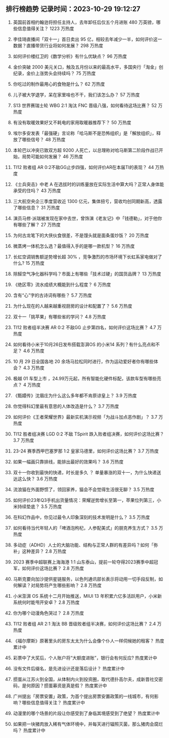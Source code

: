 
## 排行榜趋势 记录时间：2023-10-29 19:12:27
  
  1. 英国前首相约翰逊将担任主持人，去年卸任后仅五个月进账 480 万英镑，哪些信息值得关注？ 1223 万热度
    
  2. 李佳琦直播间「双十一」首日卖出 95 亿，相较去年减少一半，如何评价这一数据？直播带货行业将如何发展？ 298 万热度
    
  3. 如何评价楼红卫的《数学分析》有什么优缺点？ 96 万热度
    
  4. 金价突破 2000 美元关口，触及五月份以来的最高水平，多国央行「淘金」创纪录，金价上涨势头会持续吗？ 75 万热度
    
  5. 你吃过的制作最用心的食物是什么？ 62 万热度
    
  6. 儿子被大学退学，呆在家里啥也不干，我们该怎么办？ 57 万热度
    
  7. S13 世界赛瑞士轮 WBG 2:1 淘汰 FNC 晋级八强，如何看待这场比赛？ 52 万热度
    
  8. 有没有取暖效果好又不耗电的家用取暖器推荐下？ 50 万热度
    
  9. 埃尔多安发表「最强硬」言论称「哈马斯不是恐怖组织」是「解放组织」，释放了哪些信号？ 48 万热度
    
  10. 本轮巴以冲突已致双方超 9200 人死亡，以总理称对哈马斯第二阶段作战已开始，局势可能如何发展？ 46 万热度
    
  11. TI12 败者组 AR 0:2不敌GG止步四强，如何评价AR在本届TI的表现？ 44 万热度
    
  12. 《士兵突击》中老 A 在选拔时的训练量放在实际生活中算大吗？正常人身体能承受的住吗？ 43 万热度
    
  13. 三大航空央企三季度营收近 1300 亿元，集体扭亏，营收均创同期新高，透露了哪些信息？ 31 万热度
    
  14. 演员马修·派瑞被发现在家中去世，曾饰演《老友记》中「钱德勒」，对于他你有哪些了解？ 27 万热度
    
  15. 为何古龙笔下的大侠伙食很差，不是馒头就是面条蛋炒饭？ 20 万热度
    
  16. 微蒸烤一体机怎么选？最值得入手的是哪一款机型？ 16 万热度
    
  17. 长虹空调销售额逆势增长超 30% ，竞争激烈的市场环境下长虹系家电做对了什么? 15 万热度
    
  18. 除醛空气净化器科学吗？市面上有哪些「技术过硬」的国货品牌？ 13 万热度
    
  19. 《绝区零》流水成绩大概能到什么程度？ 6 万热度
    
  20. 含有“心”字的古诗词有哪些？ 5.7 万热度
    
  21. 为什么现在的人越来越重视厨房的设计和配置了？ 5.6 万热度
    
  22. 双十一「挑苹果」有哪些省的学问？ 4.8 万热度
    
  23. TI12 败者组半决赛 AR 0:2 不敌GG 止步第四名，如何评价这场比赛？ 4.7 万热度
    
  24. 如何看待小米于10月26日发布搭载澎湃OS 的小米14 系列？有什么亮点和不足？ 4.6 万热度
    
  25. 10 月 29 日全国各地 20 余场马拉松同时进行，作为运动爱好者你有哪些体会？ 4.3 万热度
    
  26. 极越 01 车型上市 ，24.99万元起，所有智能化硬件标配，该款车型有哪些亮点？ 4 万热度
    
  27. 《甄嬛传》沈眉庄为什么这么多年都不肯原谅皇上？ 3.9 万热度
    
  28. 你觉得科幻里最有意思的人体改造是什么？ 3.7 万热度
    
  29. 如何评价《王者荣耀世界》最新实机演示视频「为战斗加点恶作剧」？ 3.7 万热度
    
  30. TI12 胜者组决赛 LGD 0:2 不敌 TSpirit 跌入败者组决赛，如何评价这场比赛？ 3.7 万热度
    
  31. 23-24 赛季西甲巴塞罗那 1:2 皇家马德里，如何评价这场比赛？ 3.7 万热度
    
  32. 如果一幅画只靠排线，能排出最好的效果吗？ 3.6 万热度
    
  33. 双十一你收到最快的快递，时长是多久 ？ 单量暴涨的双十一，为什么快递送达这么快？ 3.6 万热度
    
  34. 流浪猫在外面野惯了，领回家养，猫会不会觉得生活很无聊？ 3.5 万热度
    
  35. 如何评价23年Q3手机出货量情况：荣耀逆势增长至第一，苹果位列第三，小米持续垫底？ 3.5 万热度
    
  36. 在科幻作品中，你见过最令人印象深刻的技术发明是什么？ 3.5 万热度
    
  37. 如何看待当代年轻人的「啤酒泡枸杞，人参配美式」的朋克养生方式？ 3.5 万热度
    
  38. 多动症（ADHD）人士的大脑功能、结构与正常人群的有差异吗？如何「弥补」这种差异？ 2.8 万热度
    
  39. 2023 赛季中超联赛上海海港 1:1 山东泰山，提前一轮夺得2023赛季中超冠军，如何评价这场比赛？ 2.8 万热度
    
  40. 马斯克要向加沙提供星链服务，以色列通讯部长表示将动用一切手段反制，如何解读？对局势将产生哪些影响？ 2.8 万热度
    
  41. 小米澎湃 OS 系统十二月开始推送，MIUI 13 年积累六亿多活跃用户，小米新系统何时能甩开安卓？ 2.8 万热度
    
  42. 你为哪个动漫角色哭过？ 2.8 万热度
    
  43. TI12 败者组 AR 2:1 淘汰 BB 晋级败者组半决赛，如何评价这场比赛？ 2.4 万热度
    
  44. 《福尔摩斯》原著里头的房东太太为什么会像个仆人一样伺候她的租客？ 热度累计中
    
  45. 彩票中了大奖后，个人账户将“大额度进账”，银行会有何反应? 热度累计中
    
  46. 没有文件后缀名，是先进设计还是落后设计？ 热度累计中
    
  47. 掼蛋从江苏火到全国，从体制内火到投资圈，取代德扑高尔夫，成新晋社交密码，是何原因？掼蛋募资是真是假？ 热度累计中
    
  48. 广州提出「房票安置」政策，为首个提出房票安置政策的一线城市，有何影响？哪些信息值得关注？ 热度累计中
    
  49. 动漫里的哪个场景的片段让你感受到了身临其境感受到了绝望？ 热度累计中
    
  50. 如果把一块猪肉放入稀有气体环境中，并每天进行辐照灭菌，那么猪肉会腐烂吗？ 热度累计中
    